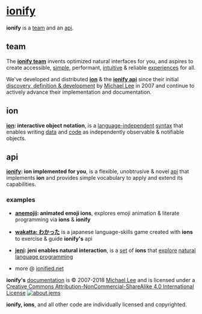 # [ionify](http://ionify.net)

**ionify** is a [team](#team) and an [api](#api).

## team

The [**ionify team**](https://github.com/orgs/ionify/people)
invents optimized natural interfaces for you, and aspires to create accessible,
[simple](https://cdn.rawgit.com/ionified/anemojii-ions.iskitz.net/public/),
performant,
[intuitive](https://github.com/ionified/jeni-ions.iskitz.net/blob/public/jeni.play.js)
& reliable
[experiences](http://ionified.net) for all.

We've developed and distributed [**ion**](#ion) & the [**ionify api**](#api) since their initial
[discovery, definition & development](story.md)
by [Michael Lee](https://github.com/iskitz)
in 2007 and continue to actively advance their implementation and documentation.


## ion

**[ion](ions/ion.md): interactive object notation**, is a
[language-independent](https://en.wikipedia.org/wiki/Programming_language)
[syntax](https://en.wikipedia.org/wiki/Syntax_(programming_languages))
that enables writing
[data](https://en.wikipedia.org/wiki/Data_(computing))
and
[code](https://en.wikipedia.org/wiki/Source_code)
as independently observable & notifiable objects.


## api

**[ionify](https://github.com/ionify/ionify):
ion implemented for you**, is a flexible, unobtrusive & novel
[api](https://en.wikipedia.org/wiki/Application_programming_interface)
that implements **ion** and provides simple vocabulary to apply and extend its
capabilities.


### examples

+ **[anemojii](https://cdn.rawgit.com/ionified/anemojii-ions.iskitz.net/public/): animated emoji ions**,
  explores emoji animation & literate programming via **ions** & **ionify**


+ **[wakatta: わかった](https://cdn.rawgit.com/ionified/wakatta-ions.iskitz.net/public/)**
  is a japanese language-skills game created with **ions** to
  exercise & guide **ionify's** api


+ **[jeni](https://github.com/ionified/jeni-ions.iskitz.net/blob/public/jeni.play.js): jeni enables natural interaction**,
  is a [set](https://github.com/ionified/jeni-ions.iskitz.net)
  of **ions** that
  [explore](https://cdn.rawgit.com/ionified/jeni-ions.iskitz.net/public/)
  [natural language programming](https://en.wikipedia.org/wiki/Natural_language_programming)

+ more @ [ionified.net](http://ionified.net/)


**ionify's** [documentation](https://github.com/ionify/about) is &copy; 2007-2018 [Michael Lee](https://github.com/iskitz/) and is licensed under a
[Creative Commons Attribution-NonCommercial-ShareAlike 4.0 International License](http://creativecommons.org/licenses/by-nc-sa/4.0/) [![about.jems](https://i.creativecommons.org/l/by-nc-sa/4.0/80x15.png "Creative Commons License")](http://creativecommons.org/licenses/by-nc-sa/4.0/)

**ionify, ions**, and all other code are individually licensed and copyrighted.
